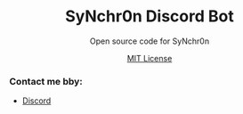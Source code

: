 <h1 align="center">SyNchr0n Discord Bot</h1>
<p align="center">Open source code for SyNchr0n</p>
<a href="https://github.com/sync-desu/synchron-bot/blob/main/LICENSE"><p align="center">MIT License</p></a>

### Contact me bby:
- [Discord](https://discord.gg/vMrFHAQETE)
